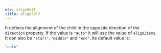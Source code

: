 ```yaml
---
nav: alignSelf
title: alignSelf
---
```


It defines the alignment of the child in the opposite direction of the `direction` property. If the value is `"auto"` it will use the value of `alignItems`. It can also be `"start"`, `"middle"` and `"end"`. Its default value is:

```javascript
"auto"
```
